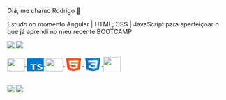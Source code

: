 Olá, me chamo Rodrigo 👋

Estudo no momento Angular | HTML, CSS | JavaScript  para aperfeiçoar o que já aprendi no meu recente BOOTCAMP

  <div >
  <a href="https://github.com/rmatos96">
  <img height="170em" src="https://github-readme-stats.vercel.app/api?username=rmatos96&show_icons=true&theme=dark&include_all_commits=true&count_private=true"/>
  <img height="170em" src="https://github-readme-stats.vercel.app/api/top-langs/?username=rmatos96&layout=compact&langs_count=7&theme=dark"/>
  </div>
  
  <div style="display: inline_block;"><br>
    <img align="center" height="30" width="40" src="https://cdn.jsdelivr.net/gh/devicons/devicon/icons/javascript/javascript-plain.svg">
    <img align="center" height="30" width="40" src="https://raw.githubusercontent.com/devicons/devicon/master/icons/typescript/typescript-plain.svg">
    <img align="center" height="30" width="40" src="https://cdn.jsdelivr.net/gh/devicons/devicon/icons/angularjs/angularjs-original.svg">
    <img align="center" height="30" width="40" src="https://raw.githubusercontent.com/devicons/devicon/master/icons/html5/html5-original.svg">
    <img align="center" height="30" width="40" src="https://raw.githubusercontent.com/devicons/devicon/master/icons/css3/css3-original.svg">
    <img align="center" height="35" width="40" src="https://cdn.jsdelivr.net/gh/devicons/devicon/icons/java/java-original.svg"">     
  </div>
        <br>                                                                                                                                         
  <div>

  <a href="https://www.instagram.com/rmatos96/" target="_blank"><img src="https://img.shields.io/badge/-Instagram-%23E4405F?style=for-the-badge&logo=instagram&logoColor=white" target="_blank"></a>
  <a href="https://www.linkedin.com/in/rodrigo-matos-louren%C3%A7o-6b83b622b/" target="_blank"><img src="https://img.shields.io/badge/-LinkedIn-%230077B5?style=for-the-badge&logo=linkedin&logoColor=white" target="_blank"></a>                                                                                                                                             
  </div>                                                                                                                                               


